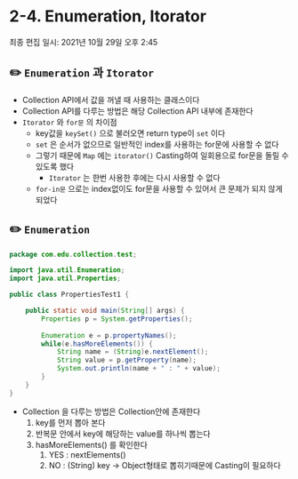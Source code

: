 # 2-4. Enumeration, Itorator

최종 편집 일시: 2021년 10월 29일 오후 2:45

## ✏️  `Enumeration` 과 `Itorator`

- Collection API에서 값을 꺼낼 때 사용하는 클래스이다
- Collection API를 다루는 방법은 해당 Collection API 내부에 존재한다
- `Itorator` 와 `for문` 의 차이점
    - key값을 `keySet()` 으로 불러오면 return type이 `set` 이다
    - `set` 은 순서가 없으므로 일반적인 index를 사용하는 for문에 사용할 수 없다
    - 그렇기 때문에 `Map` 에는 `itorator()` Casting하여 일회용으로 for문을 돌릴 수 있도록 했다
        - `Itorator` 는 한번 사용한 후에는 다시 사용할 수 없다
    - `for-in문` 으로는 index없이도 for문을 사용할 수 있어서 큰 문제가 되지 않게 되었다

## ✏️  `Enumeration`

```java
package com.edu.collection.test;

import java.util.Enumeration;
import java.util.Properties;

public class PropertiesTest1 {

	public static void main(String[] args) {	
		Properties p = System.getProperties();
		
		Enumeration e = p.propertyNames();
		while(e.hasMoreElements()) {
			String name = (String)e.nextElement();
			String value = p.getProperty(name);
			System.out.println(name + " : " + value);
		}
	}
}
```

- Collection 을 다루는 방법은 Collection안에 존재한다
    1. key를 먼저 뽑아 본다
    2. 반복문 안에서 key에 해당하는 value를 하나씩 뽑는다
    3. hasMoreElements() 를 확인한다 
        1. YES : nextElements()
        2. NO : (String) key → Object형태로 뽑히기때문에 Casting이 필요하다
